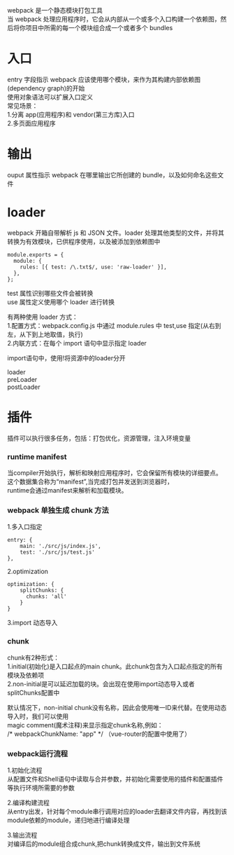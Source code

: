 webpack 是一个静态模块打包工具  
当 webpack 处理应用程序时，它会从内部从一个或多个入口构建一个依赖图，然后将你项目中所需的每一个模块组合成一个或者多个 bundles

# 入口

entry 字段指示 webpack 应该使用哪个模块，来作为其构建内部依赖图(dependency graph)的开始  
使用对象语法可以扩展入口定义  
常见场景：  
1.分离 app(应用程序)和 vendor(第三方库)入口  
2.多页面应用程序

# 输出

ouput 属性指示 webpack 在哪里输出它所创建的 bundle，以及如何命名这些文件

# loader

webpack 开箱自带解析 js 和 JSON 文件。loader 处理其他类型的文件，并将其转换为有效模块，已供程序使用，以及被添加到依赖图中

```
module.exports = {
  module: {
    rules: [{ test: /\.txt$/, use: 'raw-loader' }],
  },
};
```

test 属性识别哪些文件会被转换  
use 属性定义使用哪个 loader 进行转换

有两种使用 loader 方式：  
1.配置方式：webpack.config.js 中通过 module.rules 中 test,use 指定(从右到左，从下到上地取值，执行)  
2.内联方式：在每个 import 语句中显示指定 loader

import语句中，使用!将资源中的loader分开    

loader   
preLoader    
postLoader   

# 插件

插件可以执行很多任务，包括：打包优化，资源管理，注入环境变量   


### runtime manifest  
当compiler开始执行，解析和映射应用程序时，它会保留所有模块的详细要点。这个数据集合称为“manifest”,当完成打包并发送到浏览器时，   
runtime会通过manifest来解析和加载模块。    

### webpack 单独生成 chunk 方法

1.多入口指定

```
entry: {
    main: './src/js/index.js',
    test: './src/js/test.js'
},
```

2.optimization

```
optimization: {
    splitChunks: {
      chunks: 'all'
    }
}
```

3.import 动态导入   

### chunk
chunk有2种形式：    
1.initial(初始化)是入口起点的main chunk。此chunk包含为入口起点指定的所有模块及依赖项    
2.non-initial是可以延迟加载的块。会出现在使用import动态导入或者splitChunks配置中   

默认情况下，non-initial chunk没有名称，因此会使用唯一ID来代替。在使用动态导入时，我们可以使用    
magic comment(魔术注释)来显示指定chunk名称,例如：       
/* webpackChunkName: "app" */ （vue-router的配置中使用了）    


### webpack运行流程   
1.初始化流程    
从配置文件和Shell语句中读取与合并参数，并初始化需要使用的插件和配置插件等执行环境所需要的参数     
     
2.编译构建流程     
从entry出发，针对每个module串行调用对应的loader去翻译文件内容，再找到该module依赖的module，递归地进行编译处理    

3.输出流程   
对编译后的module组合成chunk,把chunk转换成文件，输出到文件系统   

